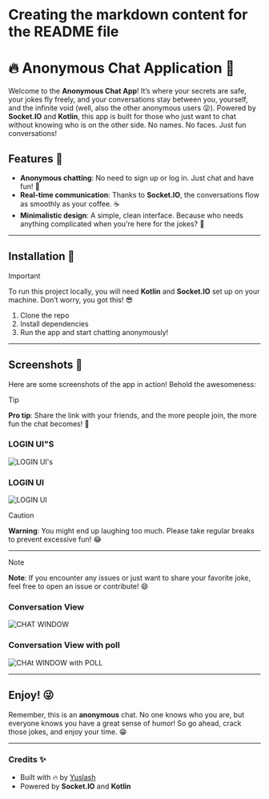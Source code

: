 # Creating the markdown content for the README file


# 🔥 **Anonymous Chat Application** 🤫

Welcome to the **Anonymous Chat App**! It’s where your secrets are safe, your jokes fly freely, and your conversations stay between you, yourself, and the infinite void (well, also the other anonymous users 😜). Powered by **Socket.IO** and **Kotlin**, this app is built for those who just want to chat without knowing who is on the other side. No names. No faces. Just fun conversations!

## Features 🌟
- **Anonymous chatting**: No need to sign up or log in. Just chat and have fun! 💬
- **Real-time communication**: Thanks to **Socket.IO**, the conversations flow as smoothly as your coffee. ☕
- **Minimalistic design**: A simple, clean interface. Because who needs anything complicated when you're here for the jokes? 🎨

---

## Installation 🔧

> [!IMPORTANT]  
> To run this project locally, you will need **Kotlin** and **Socket.IO** set up on your machine. Don’t worry, you got this! 😎

1. Clone the repo
2. Install dependencies
3. Run the app and start chatting anonymously!

---

## Screenshots 📸

Here are some screenshots of the app in action! Behold the awesomeness:

> [!TIP]  
> **Pro tip**: Share the link with your friends, and the more people join, the more fun the chat becomes! 🎉

### LOGIN UI"S 
![LOGIN UI's](screenshots1.png)

### LOGIN UI
![LOGIN UI](screenshots2.webp)

> [!CAUTION]  
> **Warning**: You might end up laughing too much. Please take regular breaks to prevent excessive fun! 😂

---

> [!NOTE]  
> **Note**: If you encounter any issues or just want to share your favorite joke, feel free to open an issue or contribute! 😄

### Conversation View
![CHAT WINDOW](screenshots3.webp)

### Conversation View with poll
![CHAt WINDOW with POLL](screenshots4.webp)

---

## Enjoy! 😜

Remember, this is an **anonymous** chat. No one knows who you are, but everyone knows you have a great sense of humor! So go ahead, crack those jokes, and enjoy your time. 😁

---

### Credits ✨
- Built with 🔥 by [Yuslash](https://github.com/Yuslash)
- Powered by **Socket.IO** and **Kotlin** 

